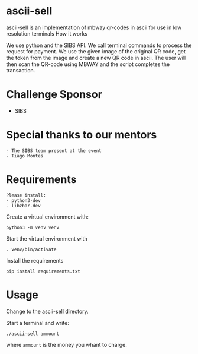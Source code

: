 # ascii-sell

ascii-sell is an implementation of mbway qr-codes in ascii for use in low resolution terminals
How it works

We use python and the SIBS API. We call terminal commands to process the request for payment. We use the given image of the original QR code, get the token from the image and create a new QR code in ascii. The user will then scan the QR-code using MBWAY and the script completes the transaction.


# Challenge Sponsor

   - SIBS

# Special thanks to our mentors

    - The SIBS team present at the event
    - Tiago Montes

# Requirements

    Please install:
    - python3-dev
    - libzbar-dev

Create a virtual environment with:

```python3 -m venv venv```

Start the virtual environment with

```. venv/bin/activate```

Install the requirements

```pip install requirements.txt```

# Usage

Change to the ascii-sell directory.

Start a terminal and write:

```./ascii-sell ammount```

where ```ammount``` is the money you whant to charge.